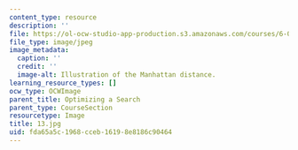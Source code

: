 ```yaml
---
content_type: resource
description: ''
file: https://ol-ocw-studio-app-production.s3.amazonaws.com/courses/6-01sc-introduction-to-electrical-engineering-and-computer-science-i-spring-2011/fda65a5c1968cceb16198e8186c90464_13.jpg
file_type: image/jpeg
image_metadata:
  caption: ''
  credit: ''
  image-alt: Illustration of the Manhattan distance.
learning_resource_types: []
ocw_type: OCWImage
parent_title: Optimizing a Search
parent_type: CourseSection
resourcetype: Image
title: 13.jpg
uid: fda65a5c-1968-cceb-1619-8e8186c90464
---
```

